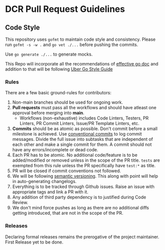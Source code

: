 # DCR Pull Request Guidelines

## Code Style

This repository uses `gofmt` to maintain code style and consistency. 
Please run `gofmt -s -w .` and `go vet ./...` before pushing the commits. 

Use `go generate ./...` to generate mocks. 

This Repo will incorporate all the recommendations of [effective go doc](https://go.dev/doc/effective_go) and addition to that will be following [Uber Go Style Guide](https://github.com/uber-go/guide/blob/master/style.md)

### Rules

There are a few basic ground-rules for contributors:

1. Non-main branches should be used for ongoing work.
3. **Pull requests** must pass all the workflows and should have atleast one approval before merging into **main**. 
    - Workflows (non-exhaustive) includes Code Linters, Testers, PR Linters, PR Commit Linters, Issue/PR Template Linters, etc. 
4. **Commits** should be as atomic as possible. Don't commit before a small milestone is achieved. Use [conventional commits](https://www.conventionalcommits.org/en/v1.0.0/) to log commit messages. Divide the full issue into subtasks that are independent of each other and make a single commit for them. A commit should not have any errors/incomplete or dead code. 
5. Each PR has to be atomic. No additional code/feature is to be added/modified or removed unless in the scope of the PR title. `tests` are exempted from this rule unless the PR specifically have `test:*` as title. 
6. PR will be closed if commit conventions not followed.
7. We will be following [semantic versioning](https://semver.org/). This along with point will help in auto-generating changelogs. 
8. Everything is to be tracked through Github issues. Raise an issue with appropriate tags and link a PR with it. 
9. Any addition of third party dependency is to justified during Code Review. 
10. We don't mind force pushes as long as there are no additional diffs getting introduced, that are not in the scope of the PR. 

### Releases
Declaring formal releases remains the prerogative of the project maintainer. First Release yet to be done. 

